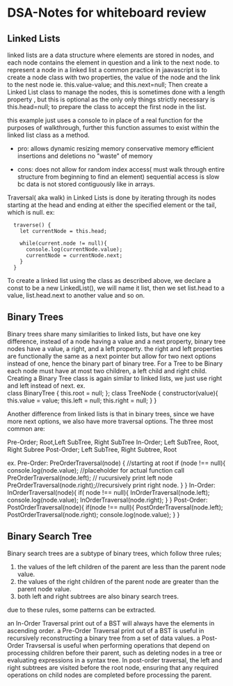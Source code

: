 # DSA-Notes for whiteboard review

## Linked Lists

linked lists are a data structure where elements are stored in nodes, and each node contains the element in question and a link to the next node. to represent a node in a  linked list a common practice in jaavascript is to create a node class with two properties, the value of the node and the link to the nest node ie. this.value-value; and this.next=null; Then create a Linked List class to manage the nodes, this is sometimes done with a length property , but this is optional as the only only things strictly necessary is this.head=null; to prepare the class to accept the first node in the list.

this example just uses a console to in place of a real function for the purposes of walkthrough, further this function assumes to exist within the linked list class as a method.

- pro:
  allows dynamic resizing
  memory conservative
  memory efficient insertions and deletions
  no "waste" of memory

- cons:
  does not allow for random index access( must walk through entire structure from beginning to find an element)
  sequential access is slow bc data is not stored contiguously like in arrays.

Traversal( aka walk) in Linked Lists is done by iterating through its nodes starting at the head and ending at either the specified element or the tail, which is null. ex:

      traverse() {
        let currentNode = this.head;

        while(current.node != null){
          console.log(currentNode.value);
          currentNode = currentNode.next;
        }
      }

To create a linked list using the class as described above, we declare a const to be a new LinkedList(), we will name it list, then we set list.head to a value, list.head.next to another value and so on.

## Binary Trees

Binary trees share many similarities to linked lists, but have one key difference, instead of a node having a value and a next property, binary tree nodes have a value, a right, and a left property. the right and left properties are functionally the same as a next pointer but allow for two next options instead of one, hence the binary part of binary tree. For a Tree to be Binary each node must have at most two children, a left child and right child. Creating a Binary Tree class is again similar to linked lists, we just use right and left instead of next. ex.  
  class BinaryTree {
    this.root = null;
};
  class TreeNode {
    constructor(value){
      this.value = value;
      this.left = null;
      this.right = null;
    }
  }

Another difference from linked lists is that in binary trees, since we have more next options, we also have more traversal options. The three most common are:

  Pre-Order; Root,Left SubTree, Right SubTree
  In-Order; Left SubTree, Root, Right Subree
  Post-Order; Left SubTree, Right Subtree, Root

ex.
  Pre-Order: PreOrderTraversal(node) { //starting at root
    if (node !== null){
      console.log(node.value); //placeholder for actual function call
      PreOrderTraversal(node.left); // rucursively print left node
      PreOrderTraversal(node.right);//recursively print right node.
    }
  }
  In-Order: InOrderTraversal(node){
    if( node !== null){
      InOrderTraversal(node.left);
      console.log(node.value);
      InOrderTraversal(node.right);
    }
  }
  Post-Order: PostOrderTraversal(node){
    if(node !== null){
      PostOrderTraversal(node.left);
      PostOrderTraversal(node.right);
      console.log(node.value);
    }
  }

## Binary Search Tree

Binary search trees are a subtype of binary trees, which follow three rules;

  1. the values of the left children of the parent are less than the parent node value.
  2. the values of the right children of the parent node are greater than the parent node value. 
  3. both left and right subtrees are also binary search trees.

due to these rules, some patterns can be extracted. 

an In-Order Traversal print out of a BST will always have the elements in ascending order.
a Pre-Order Traversal print out of a BST is useful in recursively reconstructing a binary tree from a set of data values.
a Post-Order Travsersal is useful when performing operations that depend on processing children before their parent, such as deleting nodes in a tree or evaluating expressions in a syntax tree. In post-order traversal, the left and right subtrees are visited before the root node, ensuring that any required operations on child nodes are completed before processing the parent.
